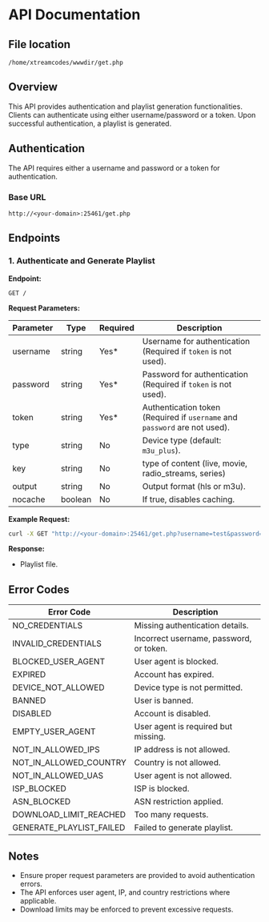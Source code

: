 # API Documentation

## File location
```
/home/xtreamcodes/wwwdir/get.php
```

## Overview
This API provides authentication and playlist generation functionalities. Clients can authenticate using either username/password or a token. Upon successful authentication, a playlist is generated.

## Authentication
The API requires either a username and password or a token for authentication.

### Base URL
```
http://<your-domain>:25461/get.php
```

## Endpoints

### 1. Authenticate and Generate Playlist
**Endpoint:**
```
GET /
```

**Request Parameters:**

| Parameter   | Type     | Required | Description |
|------------|----------|----------|-------------|
| username   | string   | Yes*     | Username for authentication (Required if `token` is not used). |
| password   | string   | Yes*     | Password for authentication (Required if `token` is not used). |
| token      | string   | Yes*     | Authentication token (Required if `username` and `password` are not used). |
| type       | string   | No       | Device type (default: `m3u_plus`). |
| key        | string   | No       | type of content (live, movie, radio_streams, series) |
| output     | string   | No       | Output format (hls or m3u). |
| nocache    | boolean  | No       | If true, disables caching. |


**Example Request:**
```sh
curl -X GET "http://<your-domain>:25461/get.php?username=test&password=test&type=m3u_plus&output=hls&key=live"
```

**Response:**
- Playlist file.

## Error Codes

| Error Code                 | Description |
|----------------------------|-------------|
| NO_CREDENTIALS             | Missing authentication details. |
| INVALID_CREDENTIALS        | Incorrect username, password, or token. |
| BLOCKED_USER_AGENT         | User agent is blocked. |
| EXPIRED                    | Account has expired. |
| DEVICE_NOT_ALLOWED         | Device type is not permitted. |
| BANNED                     | User is banned. |
| DISABLED                   | Account is disabled. |
| EMPTY_USER_AGENT           | User agent is required but missing. |
| NOT_IN_ALLOWED_IPS         | IP address is not allowed. |
| NOT_IN_ALLOWED_COUNTRY     | Country is not allowed. |
| NOT_IN_ALLOWED_UAS         | User agent is not allowed. |
| ISP_BLOCKED                | ISP is blocked. |
| ASN_BLOCKED                | ASN restriction applied. |
| DOWNLOAD_LIMIT_REACHED     | Too many requests. |
| GENERATE_PLAYLIST_FAILED   | Failed to generate playlist. |

## Notes
- Ensure proper request parameters are provided to avoid authentication errors.
- The API enforces user agent, IP, and country restrictions where applicable.
- Download limits may be enforced to prevent excessive requests.

